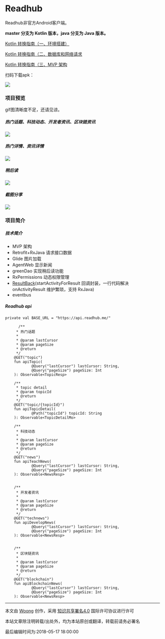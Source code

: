 # Readhub
Readhub非官方Android客户端。

**master 分支为 Kotlin 版本，java 分支为 Java 版本。**

[Kotlin 转换指南（一、环境搭建）](http://woong.cn/2019/01/21/readhub-kotlin1.html)

[Kotlin 转换指南（二、数据库和网络请求](http://woong.cn/2019/03/08/readhub-kotlin2.html)

[Kotlin 转换指南（三、MVP 架构](http://woong.cn/2019/03/17/readhub-kotlin3.html)

扫码下载apk：

![](https://ws2.sinaimg.cn/large/006tKfTcly1g165ivxdq5j30as0au3yv.jpg)



### 项目预览

gif图清晰度不足，还请见谅。



##### 热门话题、科技动态、开发者资讯、区块链资讯

![](https://ws2.sinaimg.cn/large/006tNc79ly1fz439mne7cg30840e8qv5.gif)

##### 热门详情、资讯详情

![](https://ws4.sinaimg.cn/large/006tNc79ly1fz42831b8dg30820e8hdw.gif)

##### 稍后读

![](https://ws1.sinaimg.cn/large/006tNc79ly1fz42aw5qxbg30820e8hdw.gif)

##### 截图分享

![](https://ws1.sinaimg.cn/large/006tNc79ly1fz42w0ovbgg30820e8hdt.gif)

### 项目简介

##### 技术简介

- MVP 架构
- Retrofit+RxJava 请求接口数据
- Glide 图片加载
- AgentWeb 显示新闻
- greenDao 实现稍后读功能
- RxPermissions 动态权限管理
- [ResultBack](https://github.com/j1406493495/ResultBack)(startActivityForResult 回调封装，一行代码解决 onActivityResult 维护繁琐，支持 RxJava)
- eventbus



##### Readhub api

```
private val BASE_URL = "https://api.readhub.me/"
```

```
      /**
     * 热门话题
     *
     * @param lastCursor
     * @param pageSize
     * @return
     */
    @GET("topic")
    fun apiTopic(
            @Query("lastCursor") lastCursor: String,
            @Query("pageSize") pageSize: Int
    ): Observable<TopicResp>

    /**
     * topic detail
     * @param topicId
     * @return
     */
    @GET("topic/{topicId}")
    fun apiTopicDetail(
            @Path("topicId") topicId: String
    ): Observable<TopicDetailMo>

    /**
     * 科技动态
     *
     * @param lastCursor
     * @param pageSize
     * @return
     */
    @GET("news")
    fun apiTeachNews(
            @Query("lastCursor") lastCursor: String,
            @Query("pageSize") pageSize: Int
    ): Observable<NewsResp>


    /**
     * 开发者资讯
     *
     * @param lastCursor
     * @param pageSize
     * @return
     */
    @GET("technews")
    fun apiDevelopNews(
            @Query("lastCursor") lastCursor: String,
            @Query("pageSize") pageSize: Int
    ): Observable<NewsResp>


    /**
     * 区块链资讯
     *
     * @param lastCursor
     * @param pageSize
     * @return
     */
    @GET("blockchain")
    fun apiBlockchainNews(
            @Query("lastCursor") lastCursor: String,
            @Query("pageSize") pageSize: Int
    ): Observable<NewsResp>
```



---

本文由 [Woong](http://woong.com.cn/) 创作，采用 [知识共享署名4.0](https://creativecommons.org/licenses/by/4.0/) 国际许可协议进行许可

本站文章除注明转载/出处外，均为本站原创或翻译，转载前请务必署名

最后编辑时间为:2018-05-17 18:00:00
